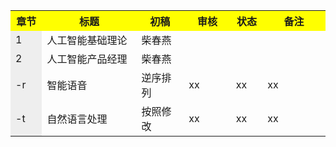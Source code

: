 <table>
  <tr>
    <th width=10%, bgcolor=yellow >章节</th>
    <th width=30%, bgcolor=yellow>标题</th>
    <th width=15%, bgcolor=yellow>初稿</th>
    <th width=15%, bgcolor=yellow>审核</th>
    <th width=10%, bgcolor=yellow>状态</th>
	<th width=20%, bgcolor=yellow>备注</th>
  </tr>
  <tr>
    <td bgcolor=#eeeeee> 1 </td>
    <td> 人工智能基础理论 </td>
    <td> 柴春燕</td>
	<td> </td>
	<td> </td>
	<td> </td>
  </tr>
  <tr>
    <td bgcolor=#eeeeee>2 </td>
    <td> 人工智能产品经理 </td>
    <td> 柴春燕 </td>
	<td> </td>
	<td></td>
	<td></td>
  </tr>
  <tr>
    <td bgcolor=#eeeeee>-r </td>
    <td> 智能语音 </td>
    <td>  逆序排列 </td>
	<td> xx</td>
	<td> xx</td>
	<td> xx</td>
  </tr>
  <tr>
    <td bgcolor=#eeeeee>-t </td>
    <td> 自然语言处理 </td>
    <td> 按照修改 </td>
	<td> xx</td>
	<td> xx</td>
	<td> xx</td>
  </tr>
</table>